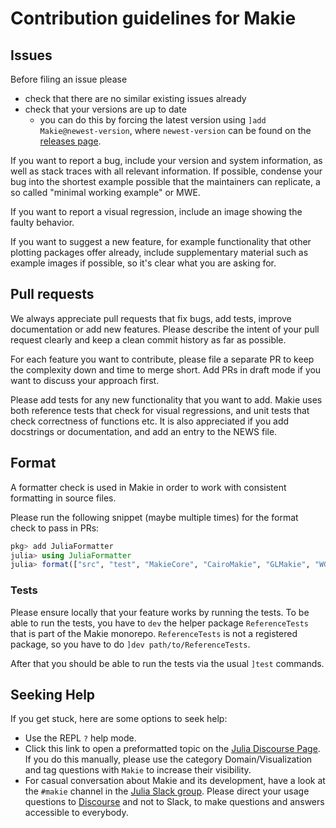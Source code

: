 # Contribution guidelines for Makie

## Issues

Before filing an issue please
- check that there are no similar existing issues already
- check that your versions are up to date
  - you can do this by forcing the latest version using `]add Makie@newest-version`, where `newest-version` can be found on the [releases page](https://github.com/MakieOrg/Makie.jl/releases).

If you want to report a bug, include your version and system information, as well as stack traces with all relevant information.
If possible, condense your bug into the shortest example possible that the maintainers can replicate, a so called "minimal working example" or MWE.

If you want to report a visual regression, include an image showing the faulty behavior.

If you want to suggest a new feature, for example functionality that other plotting packages offer already, include supplementary material such as example images if possible, so it's clear what you are asking for.

## Pull requests

We always appreciate pull requests that fix bugs, add tests, improve documentation or add new features.
Please describe the intent of your pull request clearly and keep a clean commit history as far as possible.

For each feature you want to contribute, please file a separate PR to keep the complexity down and time to merge short.
Add PRs in draft mode if you want to discuss your approach first.

Please add tests for any new functionality that you want to add.
Makie uses both reference tests that check for visual regressions, and unit tests that check correctness of functions etc.
It is also appreciated if you add docstrings or documentation, and add an entry to the NEWS file.

## Format

A formatter check is used in Makie in order to work with consistent formatting in source files.

Please run the following snippet (maybe multiple times) for the format check to pass in PRs:
```julia
pkg> add JuliaFormatter
julia> using JuliaFormatter
julia> format(["src", "test", "MakieCore", "CairoMakie", "GLMakie", "WGLMakie", "RPRMakie", "MakieRecipes", "ReferenceTests"])
```

### Tests

Please ensure locally that your feature works by running the tests.
To be able to run the tests, you have to `dev` the helper package `ReferenceTests` that is part of the Makie monorepo.
`ReferenceTests` is not a registered package, so you have to do `]dev path/to/ReferenceTests`.

After that you should be able to run the tests via the usual `]test` commands.

## Seeking Help

If you get stuck, here are some options to seek help:

- Use the REPL `?` help mode.
- Click this link to open a preformatted topic on the [Julia Discourse Page](https://discourse.julialang.org/new-topic?title=Makie%20-%20Your%20question%20here&category=domain/viz&tags=Makie&body=You%20can%20write%20your%20question%20in%20this%20space.%0A%0ABefore%20asking%2C%20please%20take%20a%20minute%20to%20make%20sure%20that%20you%20have%20installed%20the%20latest%20available%20versions%20and%20have%20looked%20at%20%5Bthe%20most%20recent%20documentation%5D(http%3A%2Fmakie.juliaplots.org%2Fstable%2F)%20%3Ainnocent%3A). If you do this manually, please use the category Domain/Visualization and tag questions with `Makie` to increase their visibility.
- For casual conversation about Makie and its development, have a look at the `#makie` channel in the [Julia Slack group](https://julialang.org/slack/). Please direct your usage questions to [Discourse](https://discourse.julialang.org/new-topic?title=Makie%20-%20Your%20question%20here&category=domain/viz&tags=Makie&body=You%20can%20write%20your%20question%20in%20this%20space.%0A%0ABefore%20asking%2C%20please%20take%20a%20minute%20to%20make%20sure%20that%20you%20have%20installed%20the%20latest%20available%20versions%20and%20have%20looked%20at%20%5Bthe%20most%20recent%20documentation%5D(http%3A%2Fmakie.juliaplots.org%2Fstable%2F)%20%3Ainnocent%3A) and not to Slack, to make questions and answers accessible to everybody.
